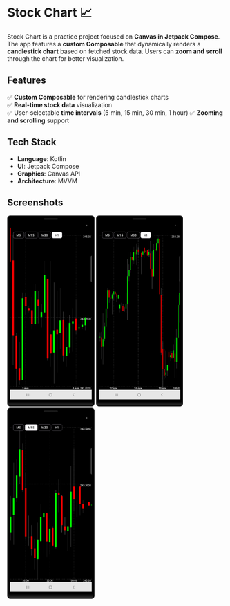 # Stock Chart 📈

Stock Chart is a practice project focused on **Canvas in Jetpack Compose**. The app features a **custom Composable** that dynamically renders a **candlestick chart** based on fetched stock data. Users can **zoom and scroll** through the chart for better visualization.

## Features
✅ **Custom Composable** for rendering candlestick charts  
✅ **Real-time stock data** visualization  
✅ User-selectable **time intervals** (5 min, 15 min, 30 min, 1 hour)
✅ **Zooming and scrolling** support

## Tech Stack
- **Language**: Kotlin
- **UI**: Jetpack Compose
- **Graphics**: Canvas API
- **Architecture**: MVVM

## Screenshots
<img src="/screenshots/screenshot_1.png?raw=true" alt="Stock Chart" width="40%">  
<img src="/screenshots/screenshot_2.png?raw=true" alt="Zoomed View" width="40%">  
<img src="/screenshots/screenshot_3.png?raw=true" alt="Zoomed View" width="40%">  
